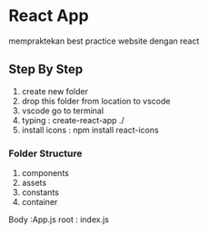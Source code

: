 # React App

mempraktekan best practice website dengan react

## Step By Step

1. create new folder
2. drop this folder from location to vscode
3. vscode go to terminal
4. typing : create-react-app ./
5. install icons : npm install react-icons

### Folder Structure

1. components
2. assets
3. constants
4. container

Body :App.js
root : index.js
